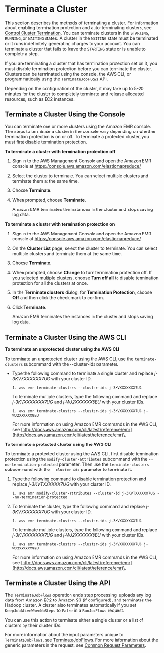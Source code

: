 # Terminate a Cluster<a name="UsingEMR_TerminateJobFlow"></a>

This section describes the methods of terminating a cluster\. For information about enabling termination protection and auto\-terminating clusters, see [Control Cluster Termination](emr-plan-termination.md)\. You can terminate clusters in the `STARTING`, `RUNNING`, or `WAITING` states\. A cluster in the `WAITING` state must be terminated or it runs indefinitely, generating charges to your account\. You can terminate a cluster that fails to leave the `STARTING` state or is unable to complete a step\. 

If you are terminating a cluster that has termination protection set on it, you must disable termination protection before you can terminate the cluster\. Clusters can be terminated using the console, the AWS CLI, or programmatically using the `TerminateJobFlows` API\.

Depending on the configuration of the cluster, it may take up to 5\-20 minutes for the cluster to completely terminate and release allocated resources, such as EC2 instances\.

## Terminate a Cluster Using the Console<a name="emr-dev-terminate-job-flow-console"></a>

You can terminate one or more clusters using the Amazon EMR console\. The steps to terminate a cluster in the console vary depending on whether termination protection is on or off\. To terminate a protected cluster, you must first disable termination protection\. 

**To terminate a cluster with termination protection off**

1. Sign in to the AWS Management Console and open the Amazon EMR console at [https://console\.aws\.amazon\.com/elasticmapreduce/](https://console.aws.amazon.com/elasticmapreduce/)\.

1. Select the cluster to terminate\. You can select multiple clusters and terminate them at the same time\.

1. Choose **Terminate**\.

1. When prompted, choose **Terminate**\.

   Amazon EMR terminates the instances in the cluster and stops saving log data\.

**To terminate a cluster with termination protection on**

1. Sign in to the AWS Management Console and open the Amazon EMR console at [https://console\.aws\.amazon\.com/elasticmapreduce/](https://console.aws.amazon.com/elasticmapreduce/)\.

1. On the **Cluster List** page, select the cluster to terminate\. You can select multiple clusters and terminate them at the same time\.

1. Choose **Terminate**\.

1. When prompted, choose **Change** to turn termination protection off\. If you selected multiple clusters, choose **Turn off all** to disable termination protection for all the clusters at once\.

1. In the **Terminate clusters** dialog, for **Termination Protection**, choose **Off** and then click the check mark to confirm\.

1. Click **Terminate**\.

   Amazon EMR terminates the instances in the cluster and stops saving log data\.

## Terminate a Cluster Using the AWS CLI<a name="emr-dev-terminate-job-flow-cli"></a>

**To terminate an unprotected cluster using the AWS CLI**

To terminate an unprotected cluster using the AWS CLI, use the `terminate-clusters` subcommand with the \-\-cluster\-ids parameter\. 
+ Type the following command to terminate a single cluster and replace *j\-3KVXXXXXXX7UG* with your cluster ID\.

  ```
  1. aws emr terminate-clusters --cluster-ids j-3KVXXXXXXX7UG
  ```

  To terminate multiple clusters, type the following command and replace *j\-3KVXXXXXXX7UG* and *j\-WJ2XXXXXX8EU* with your cluster IDs\.

  ```
  1. aws emr terminate-clusters --cluster-ids j-3KVXXXXXXX7UG j-WJ2XXXXXX8EU
  ```

  For more information on using Amazon EMR commands in the AWS CLI, see [http://docs.aws.amazon.com/cli/latest/reference/emr](http://docs.aws.amazon.com/cli/latest/reference/emr)\.

**To terminate a protected cluster using the AWS CLI**

To terminate a protected cluster using the AWS CLI, first disable termination protection using the `modify-cluster-attributes` subcommand with the `--no-termination-protected` parameter\. Then use the `terminate-clusters` subcommand with the `--cluster-ids` parameter to terminate it\. 

1. Type the following command to disable termination protection and replace *j\-3KVTXXXXXX7UG* with your cluster ID\.

   ```
   1. aws emr modify-cluster-attributes --cluster-id j-3KVTXXXXXX7UG --no-termination-protected
   ```

1. To terminate the cluster, type the following command and replace *j\-3KVXXXXXXX7UG* with your cluster ID\.

   ```
   1. aws emr terminate-clusters --cluster-ids j-3KVXXXXXXX7UG
   ```

   To terminate multiple clusters, type the following command and replace *j\-3KVXXXXXXX7UG* and *j\-WJ2XXXXXX8EU* with your cluster IDs\.

   ```
   1. aws emr terminate-clusters --cluster-ids j-3KVXXXXXXX7UG j-WJ2XXXXXX8EU
   ```

   For more information on using Amazon EMR commands in the AWS CLI, see [http://docs.aws.amazon.com/cli/latest/reference/emr](http://docs.aws.amazon.com/cli/latest/reference/emr)\.

## Terminate a Cluster Using the API<a name="emr-dev-terminate-job-flow-api"></a>

The `TerminateJobFlows` operation ends step processing, uploads any log data from Amazon EC2 to Amazon S3 \(if configured\), and terminates the Hadoop cluster\. A cluster also terminates automatically if you set `KeepJobAliveWhenNoSteps` to `False` in a `RunJobFlows` request\.

You can use this action to terminate either a single cluster or a list of clusters by their cluster IDs\.

For more information about the input parameters unique to `TerminateJobFlows`, see [ TerminateJobFlows](http://docs.aws.amazon.com/ElasticMapReduce/latest/API//API_TerminateJobFlows.html)\. For more information about the generic parameters in the request, see [Common Request Parameters](http://docs.aws.amazon.com/ElasticMapReduce/latest/API//CommonParameters.html)\.